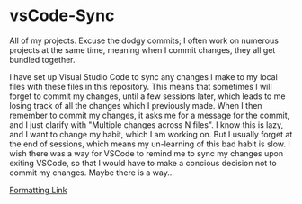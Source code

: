 # vsCode-Sync
All of my projects. Excuse the dodgy commits; I often work on numerous projects at the same time, meaning when I commit changes, they all get bundled together. 

I have set up Visual Studio Code to sync any changes I make to my local files with these files in this repository. This means that sometimes I will forget to commit my changes, until a few sessions later, which leads to me losing track of all the changes which I previously made. When I then remember to commit my changes, it asks me for a message for the commit, and I just clarify with "Multiple changes across N files". I know this is lazy, and I want to change my habit, which I am working on. But I usually forget at the end of sessions, which means my un-learning of this bad habit is slow. I wish there was a way for VSCode to remind me to sync my changes upon exiting VSCode, so that I would have to make a concious decision not to commit my changes. Maybe there is a way...

[Formatting Link](https://docs.github.com/en/github/writing-on-github/getting-started-with-writing-and-formatting-on-github/basic-writing-and-formatting-syntax)
